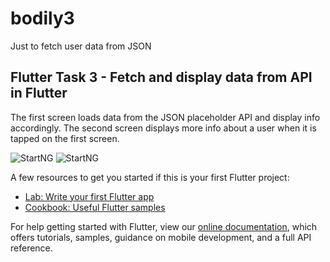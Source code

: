 # bodily3

Just to fetch user data from JSON

## Flutter Task 3 - Fetch and display data from API in Flutter

The first screen loads data from the JSON placeholder API and display info accordingly.
The second screen displays more info about a user when it is tapped on the first screen.

![StartNG](https://res.cloudinary.com/pepjoe/image/upload/v1587638161/Screenshot_2020-04-23-11-23-09_1_y7pzco.png)
![StartNG](https://res.cloudinary.com/pepjoe/image/upload/v1587638326/Screenshot_2020-04-23-11-23-24_1_pykwma.png)

A few resources to get you started if this is your first Flutter project:

- [Lab: Write your first Flutter app](https://flutter.dev/docs/get-started/codelab)
- [Cookbook: Useful Flutter samples](https://flutter.dev/docs/cookbook)

For help getting started with Flutter, view our
[online documentation](https://flutter.dev/docs), which offers tutorials,
samples, guidance on mobile development, and a full API reference.
